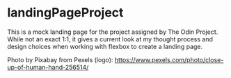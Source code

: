 # landingPageProject
This is a mock landing page for the project assigned by The Odin Project. While not an exact 1:1, it gives a current look at my thought process and design choices when working with flexbox to create a landing page. 

Photo by Pixabay from Pexels (logo): https://www.pexels.com/photo/close-up-of-human-hand-256514/ 
